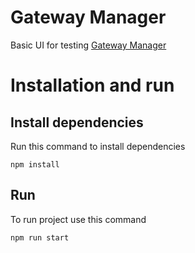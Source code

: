# Gateway Manager

Basic UI for testing [Gateway Manager](https://github.com/AhmedDiaab/gateway-manager)


# Installation and run
## Install dependencies
Run this command to install dependencies

`npm install`

## Run
To run project use this command

`npm run start`